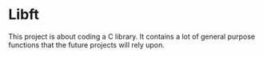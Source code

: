 # Libft
This project is about coding a C library. It contains a lot of general purpose functions that the future projects will rely upon.
